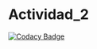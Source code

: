 # Actividad_2
[![Codacy Badge](https://app.codacy.com/project/badge/Grade/ea3da6e7139a4e64b24dd1068431aebc)](https://www.codacy.com/gh/jwar28/act2Programming/dashboard?utm_source=github.com&amp;utm_medium=referral&amp;utm_content=jwar28/act2Programming&amp;utm_campaign=Badge_Grade)

